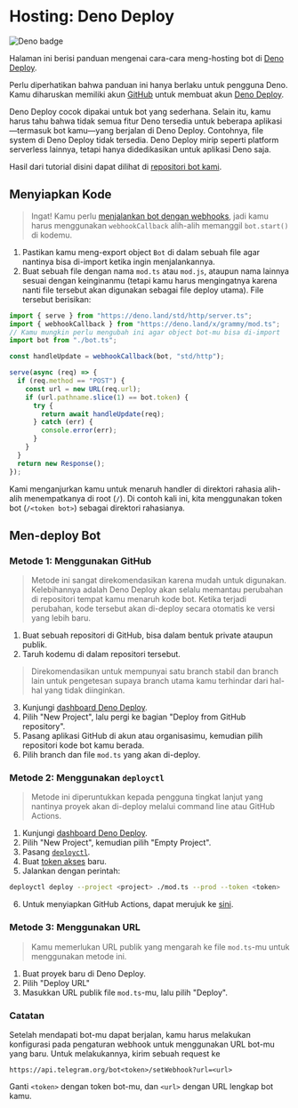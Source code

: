 # Hosting: Deno Deploy

![Deno badge](/badges/deno.svg)

Halaman ini berisi panduan mengenai cara-cara meng-hosting bot di [Deno Deploy](https://deno.com/deploy).

Perlu diperhatikan bahwa panduan ini hanya berlaku untuk pengguna Deno.
Kamu diharuskan memiliki akun [GitHub](https://github.com) untuk membuat akun [Deno Deploy](https://deno.com/deploy).

Deno Deploy cocok dipakai untuk bot yang sederhana.
Selain itu, kamu harus tahu bahwa tidak semua fitur Deno tersedia untuk beberapa aplikasi—termasuk bot kamu—yang berjalan di Deno Deploy.
Contohnya, file system di Deno Deploy tidak tersedia.
Deno Deploy mirip seperti platform serverless lainnya, tetapi hanya didedikasikan untuk aplikasi Deno saja.

Hasil dari tutorial disini dapat dilihat di [repositori bot kami](https://github.com/grammyjs/examples/tree/main/deno-deploy).

## Menyiapkan Kode

> Ingat! Kamu perlu [menjalankan bot dengan webhooks](../guide/deployment-types.md#bagaimana-cara-menggunakan-webhook), jadi kamu harus menggunakan `webhookCallback` alih-alih memanggil `bot.start()` di kodemu.

1. Pastikan kamu meng-export object `Bot` di dalam sebuah file agar nantinya bisa di-import ketika ingin menjalankannya.
2. Buat sebuah file dengan nama `mod.ts` atau `mod.js`, ataupun nama lainnya sesuai dengan keinginanmu (tetapi kamu harus mengingatnya karena nanti file tersebut akan digunakan sebagai file deploy utama).
   File tersebut berisikan:

```ts
import { serve } from "https://deno.land/std/http/server.ts";
import { webhookCallback } from "https://deno.land/x/grammy/mod.ts";
// Kamu mungkin perlu mengubah ini agar object bot-mu bisa di-import
import bot from "./bot.ts";

const handleUpdate = webhookCallback(bot, "std/http");

serve(async (req) => {
  if (req.method == "POST") {
    const url = new URL(req.url);
    if (url.pathname.slice(1) == bot.token) {
      try {
        return await handleUpdate(req);
      } catch (err) {
        console.error(err);
      }
    }
  }
  return new Response();
});
```

Kami menganjurkan kamu untuk menaruh handler di direktori rahasia alih-alih menempatkanya di root (`/`).
Di contoh kali ini, kita menggunakan token bot (`/<token bot>`) sebagai direktori rahasianya.

## Men-deploy Bot

### Metode 1: Menggunakan GitHub

> Metode ini sangat direkomendasikan karena mudah untuk digunakan.
> Kelebihannya adalah Deno Deploy akan selalu memantau perubahan di repositori tempat kamu menaruh kode bot.
> Ketika terjadi perubahan, kode tersebut akan di-deploy secara otomatis ke versi yang lebih baru.

1. Buat sebuah repositori di GitHub, bisa dalam bentuk private ataupun publik.
2. Taruh kodemu di dalam repositori tersebut.

> Direkomendasikan untuk mempunyai satu branch stabil dan branch lain untuk pengetesan supaya branch utama kamu terhindar dari hal-hal yang tidak diinginkan.

3. Kunjungi [dashboard Deno Deploy](https://dash.deno.com/projects).
4. Pilih "New Project", lalu pergi ke bagian "Deploy from GitHub repository".
5. Pasang aplikasi GitHub di akun atau organisasimu, kemudian pilih repositori kode bot kamu berada.
6. Pilih branch dan file `mod.ts` yang akan di-deploy.

### Metode 2: Menggunakan `deployctl`

> Metode ini diperuntukkan kepada pengguna tingkat lanjut yang nantinya proyek akan di-deploy melalui command line atau GitHub Actions.

1. Kunjungi [dashboard Deno Deploy](https://dash.deno.com/projects).
2. Pilih "New Project", kemudian pilih "Empty Project".
3. Pasang [`deployctl`](https://github.com/denoland/deployctl).
4. Buat [token akses](https://dash.deno.com/user/access-tokens) baru.
5. Jalankan dengan perintah:

```bash
deployctl deploy --project <project> ./mod.ts --prod --token <token>
```

6. Untuk menyiapkan GitHub Actions, dapat merujuk ke [sini](https://github.com/denoland/deployctl/blob/main/action/README.md).

### Metode 3: Menggunakan URL

> Kamu memerlukan URL publik yang mengarah ke file `mod.ts`-mu untuk menggunakan metode ini.

1. Buat proyek baru di Deno Deploy.
2. Pilih "Deploy URL"
3. Masukkan URL publik file `mod.ts`-mu, lalu pilih "Deploy".

### Catatan

Setelah mendapati bot-mu dapat berjalan, kamu harus melakukan konfigurasi pada pengaturan webhook untuk menggunakan URL bot-mu yang baru.
Untuk melakukannya, kirim sebuah request ke

```md:no-line-numbers
https://api.telegram.org/bot<token>/setWebhook?url=<url>
```

Ganti `<token>` dengan token bot-mu, dan `<url>` dengan URL lengkap bot kamu.
